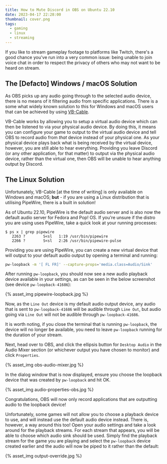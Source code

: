 ```yaml
---
title: How to Mute Discord in OBS on Ubuntu 22.10
date: 2023-04-17 22:28:00
thumbnail: cover.png
tags:
  - gaming
  - linux
  - streaming
---
```

If you like to stream gameplay footage to platforms like Twitch, there's a good chance you've run into a very common issue: being unable to join voice chat in order to respect the privacy of others who may not want to be heard on stream.

## The [Defacto] Windows / macOS Solution
As OBS picks up any audio going through to the selected audio device, there is no means of it filtering audio from specific applications. There is a some what widely known solution to this for Windows and macOS users that can be achieved by using [VB-Cable](https://vb-audio.com/Cable/).

VB-Cable works by allowing you to setup a virtual audio device which can then be listened to via your physical audio device. By doing this, it means you can configure your game to output to the virtual audio device and tell OBS to record audio from _that_ device instead of your physical one. As your physical device plays back what is being received by the virtual device, however, you are still able to hear everything. Providing you leave Discord (or any other application, for that matter) to output via the physical audio device, rather than the virtual one, then OBS will be unable to hear anything output by Discord.

## The Linux Solution
Unfortunately, VB-Cable [at the time of writing] is only available on Windows and macOS; **but** - if you are using a Linux distribution that is utilising PipeWire, there is a built in solution!

As of Ubuntu 22.10, PipeWire is the default audio server and is also now the default audio server for Fedora and Pop! OS. If you're unsure if the distro you are using uses PipeWire, take a quick look at your running processes:

```
$ ps x | grep pipewire
   2263 ?        S<sl   1:19 /usr/bin/pipewire
   2266 ?        S<sl   2:26 /usr/bin/pipewire-pulse
```

Providing you are using PipeWire, you can create a new virtual device that will output to your default audio output by opening a terminal and running:

```bash
pw-loopback -m '[ FL FR]' --capture-props='media.class=Audio/Sink'
```

After running `pw-loopback`, you should now see a new audio playback device available in your settings, as can be seen in the below screenshot (see device `pw-loopback-41686`):

{% asset_img pipewire-loopback.jpg %}

Now, as the `Line Out` device is my default audio output device, any audio that is sent to `pw-loopback-41686` will be audible through `Line Out`, but audio going via `Line Out` will not be audible through `pw-loopback-41686`.

It is worth noting, if you close the terminal that is running `pw-loopback`, the device will no longer be available, you need to leave `pw-loopback` running for the duration of your stream.

Next, head over to OBS, and click the ellipsis button for `Desktop Audio` in the Audio Mixer section (or whichever output you have chosen to monitor) and click `Properties`.

{% asset_img obs-audio-mixer.jpg %}

In the dialog window that is now displayed, ensure you choose the loopback device that was created by `pw-loopback` and hit OK.

{% asset_img audio-properties-obs.jpg %}

Congratulations, OBS will now only record applications that are outputting audio to the loopback device!

Unfortunately, some games will not allow you to choose a playback device to use, and will instead use the default audio device instead. There is, however, a way around this too! Open your audio settings and take a look around for the playback streams. For each stream that appears, you will be able to choose which audio sink should be used. Simply find the playback stream for the game you are playing and select the `pw-loopback` device created earlier and the audio will now be piped to it rather than the default:

{% asset_img output-override.jpg %}